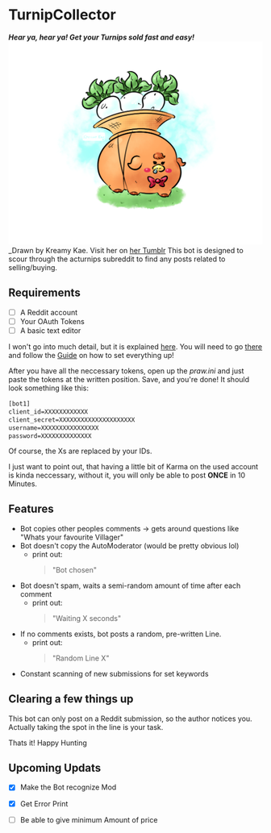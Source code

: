 # TurnipCollector
**_Hear ya, hear ya! Get your Turnips sold fast and easy!_**
![](images/Daisy.png)
_Drawn by Kreamy Kae. Visit her on [her Tumblr](https://kreamykae.tumblr.com/)
This bot is designed to scour through the acturnips subreddit to find any posts related to selling/buying.
## Requirements
- [ ] A Reddit account
- [ ] Your OAuth Tokens
- [ ] A basic text editor

I won't go into much detail, but it is explained [here](https://github.com/reddit-archive/reddit/wiki/OAuth2-Quick-Start-Example).
You will need to go [there](https://www.reddit.com/prefs/apps) and follow the [Guide](https://github.com/reddit-archive/reddit/wiki/OAuth2-Quick-Start-Example) on how to set everything up!

After you have all the neccessary tokens, open up the _praw.ini_ and just paste the tokens at the written position. Save, and you're done! 
It should look something like this:
```
[bot1]
client_id=XXXXXXXXXXXX
client_secret=XXXXXXXXXXXXXXXXXXXXX
username=XXXXXXXXXXXXXXXX
password=XXXXXXXXXXXXXX

```
Of course, the Xs are replaced by your IDs.

I just want to point out, that having a little bit of Karma on the used account is kinda neccessary, without it, you will only be able to post **ONCE** in 10 Minutes.
 

## Features

- Bot copies other peoples comments -> gets around questions like "Whats your favourite Villager"
- Bot doesn't copy the AutoModerator (would be pretty obvious lol)
  - print out: 
    > "Bot chosen"
- Bot doesn't spam, waits a semi-random amount of time after each comment
  - print out:
    > "Waiting X seconds"
- If no comments exists, bot posts a random, pre-written Line. 
  - print out: 
    > "Random Line X"
- Constant scanning of new submissions for set keywords


## Clearing a few things up
This bot can only post on a Reddit submission, so the author notices you. Actually taking the spot in the line is your task.

Thats it! Happy Hunting


## Upcoming Updats
- [X] Make the Bot recognize Mod
- [X] Get Error Print
- [ ] Be able to give minimum Amount of price



